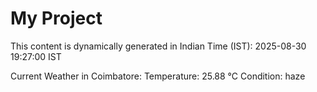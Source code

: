 # My Project

This content is dynamically generated in Indian Time (IST): 2025-08-30 19:27:00 IST


Current Weather in Coimbatore:
Temperature: 25.88 °C
Condition: haze
